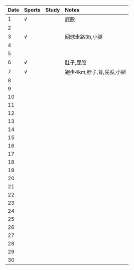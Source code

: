 Date|Sports|Study|Notes
:---------------|:---------------|:---------------|:---------------
1|√| |屁股|
2| | | |
3|√| |网球走路3h,小腿|
4| | | |
5| | | |
6|√| |肚子,屁股|
7|√| |跑步4km,脖子,背,屁股,小腿|
8| | | |
9| | | |
10| | | |
11| | | |
12| | | |
13| | | |
14| | | |
15| | | |
16| | | |
17| | | |
18| | | |
19| | | |
20| | | |
21| | | |
22| | | |
23| | | |
24| | | |
25| | | |
26| | | |
27| | | |
28| | | |
29| | | |
30| | | |
